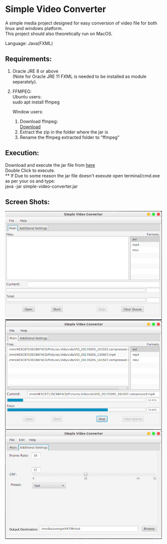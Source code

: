 
# Simple Video Converter  

A simple media project designed for easy conversion of video file for both linux and windows platform.  
This project should also theoretically run on MacOS.

Language: Java(FXML)  
  
## Requirements:
  
1) Oracle JRE 8 or above  
        (Note for Oracle JRE 11 FXML is needed to be installed as module separately).  
      
  
2) FFMPEG:  
   Ubuntu users:  
    sudo apt install ffmpeg  
      
   Window users:  
      1) Download ffmpeg:  
            [Download](https://ffmpeg.zeranoe.com/builds/)                        
      2) Extract the zip in the folder where the jar is  
      3) Rename the ffmpeg extracted folder to "ffmpeg"  
            
    
    
    
## Execution:  
   Download and execute the jar file from [here](out/artifacts/simple_video_converter_jar/)   
   Double Click to execute.  
   ** If Due to some reason the jar file doesn't exexute open terminal/cmd.exe as per your os and type:  
   java -jar simple-video-converter.jar  
   
## Screen Shots:  
![Alt text](screen/3.png?raw=true "Main Window")  
![Alt text](screen/1.png?raw=true "Main")  
![Alt text](screen/2.png?raw=true "Additional settings")    
    
      


